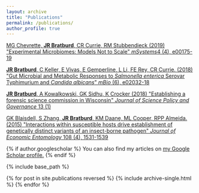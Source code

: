 ```yaml
---
layout: archive
title: "Publications"
permalink: /publications/
author_profile: true
---
```



[MG Chevrette, <b>JR Bratburd</b>, CR Currie, RM Stubbendieck (2019) "Experimental Microbiomes: Models Not to Scale" <i>mSystems</i>4 (4), e00175-19](https://msystems.asm.org/content/4/4/e00175-19)

[<b>JR Bratburd</b>, C Keller, E Vivas, E Gemperline, L Li, FE Rey, CR Currie. (2018) "Gut Microbial and Metabolic Responses to <i>Salmonella enterica </i>Serovar Typhimurium and <i>Candida albicans</i>" <i>mBio</i> (6), e02032-18](https://mbio.asm.org/content/9/6/e02032-18)

[<b>JR Bratburd</b>, A Kowalkowski, GK Sidhu, K Crocker (2018) "Establishing a  forensic  science  commission  in Wisconsin" <i>Journal of Science Policy and Governance</i> 13 (1)](http://www.sciencepolicyjournal.org/uploads/5/4/3/4/5434385/bratburd.pdf)

[GK Blaisdell, S Zhang, <b>JR Bratburd</b>, KM Daane, ML Cooper, RPP Almeida. (2015) "Interactions within susceptible hosts drive establishment of genetically distinct variants of an insect-borne pathogen" <i>Journal of Economic Entomology</i> 108 (4), 1531-1539](https://academic.oup.com/jee/article-abstract/108/4/1531/2380269)



{% if author.googlescholar %}
  You can also find my articles on <u><a href="{{author.googlescholar}}">my Google Scholar profile</a>.</u>
{% endif %}

{% include base_path %}

{% for post in site.publications reversed %}
  {% include archive-single.html %}
{% endfor %}
